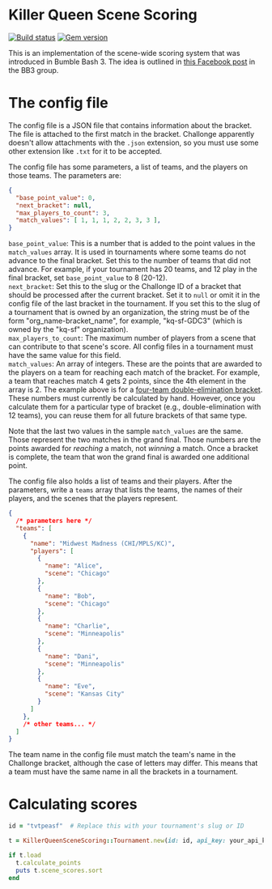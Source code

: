 # Killer Queen Scene Scoring
[![Build status](https://travis-ci.com/acidhelm/killer_queen_scene_scoring.svg?branch=master)](https://travis-ci.com/acidhelm/killer_queen_scene_scoring)
[![Gem version](https://badge.fury.io/rb/killer_queen_scene_scoring.svg)](https://badge.fury.io/rb/killer_queen_scene_scoring)

This is an implementation of the scene-wide scoring system that was introduced
in Bumble Bash 3. The idea is outlined in
[this Facebook post](https://www.facebook.com/events/1788575457853671/permalink/1949400981771117)
in the BB3 group.

# The config file

The config file is a JSON file that contains information about the bracket.
The file is attached to the first match in the bracket.  Challonge apparently
doesn't allow attachments with the `.json` extension, so you must use some
other extension like `.txt` for it to be accepted.

The config file has some parameters, a list of teams, and the players on those
teams.  The parameters are:

```json
{
  "base_point_value": 0,
  "next_bracket": null,
  "max_players_to_count": 3,
  "match_values": [ 1, 1, 1, 2, 2, 3, 3 ],
}
```

`base_point_value`: This is a number that is added to the point values in the
`match_values` array.  It is used in tournaments where some teams do not advance
to the final bracket.  Set this to the number of teams that did not advance.
For example, if your tournament has 20 teams, and 12 play in the final bracket,
set `base_point_value` to 8 (20-12).  
`next_bracket`: Set this to the slug or the Challonge ID of a bracket that
should be processed after the current bracket.  Set it to `null` or omit it in
the config file of the last bracket in the tournament.  If you set this to the
slug of a tournament that is owned by an organization, the string must be of the form
"org_name-bracket_name", for example, "kq-sf-GDC3" (which is owned by the "kq-sf"
organization).  
`max_players_to_count`: The maximum number of players from a scene that can
contribute to that scene's score.  All config files in a tournament must have
the same value for this field.  
`match_values`: An array of integers.  These are the points that are awarded
to the players on a team for reaching each match of the bracket.  For example,
a team that reaches match 4 gets 2 points, since the 4th element in the array
is 2.  The example above is for a
[four-team double-elimination bracket](https://challonge.com/tvtpeasf).
These numbers must currently be calculated by hand.  However, once you calculate
them for a particular type of bracket (e.g., double-elimination with 12 teams),
you can reuse them for all future brackets of that same type.

Note that the last two values in the sample `match_values` are the same.
Those represent the two matches in the grand final.  Those numbers are the
points awarded for _reaching_ a match, not _winning_ a match.  Once a bracket is
complete, the team that won the grand final is awarded one additional point.

The config file also holds a list of teams and their players.  After the
parameters, write a `teams` array that lists the teams, the names of their
players, and the scenes that the players represent.

```json
{
  /* parameters here */
  "teams": [
    {
      "name": "Midwest Madness (CHI/MPLS/KC)",
      "players": [
        {
          "name": "Alice",
          "scene": "Chicago"
        },
        {
          "name": "Bob",
          "scene": "Chicago"
        },
        {
          "name": "Charlie",
          "scene": "Minneapolis"
        },
        {
          "name": "Dani",
          "scene": "Minneapolis"
        },
        {
          "name": "Eve",
          "scene": "Kansas City"
        }
      ]
    },
    /* other teams... */
  ]
}
```

The team name in the config file must match the team's name in the
Challonge bracket, although the case of letters may differ.  This means that
a team must have the same name in all the brackets in a tournament.

# Calculating scores

```ruby
id = "tvtpeasf"  # Replace this with your tournament's slug or ID

t = KillerQueenSceneScoring::Tournament.new(id: id, api_key: your_api_key)

if t.load
  t.calculate_points
  puts t.scene_scores.sort
end
```
